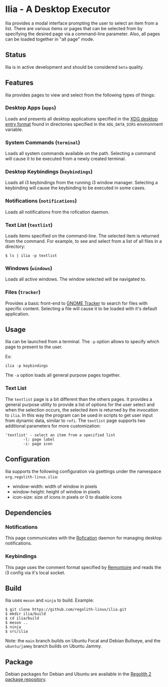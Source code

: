 # Ilia - A Desktop Executor

Ilia provides a modal interface prompting the user to select an item from a list. There are various items or pages that can be selected from by specifying the desired page via a command-line parameter. Also, all pages can be loaded together in "all page" mode.

## Status

Ilia is in active development and should be considered `beta` quality.

## Features

Ilia provides pages to view and select from the following types of things:

### Desktop Apps (`apps`)

Loads and presents all desktop applications specified in the [XDG desktop entry format](https://specifications.freedesktop.org/desktop-entry-spec/desktop-entry-spec-latest.html) found in directories specified in the `XDG_DATA_DIRS` environment variable.

### System Commands (`terminal`)

Loads all system commands available on the path.  Selecting a command will cause it to be executed from a newly created terminal.

### Desktop Keybindings (`keybindings`)

Loads all i3 keybindings from the running i3 window manager.  Selecting a keybinding will cause the keybinding to be executed in some cases.

### Notifications (`notifications`)

Loads all notifications from the rofication daemon.

### Text List (`textlist`)

Loads items specified on the command-line.  The selected item is returned from the command.  For example, to see and select from a list of all files in a directory:

```
$ ls | ilia -p textlist
```

### Windows (`windows`)

Loads all active windows.  The window selected will be navigated to.

### Files (`tracker`)

Provides a basic front-end to [GNOME Tracker](https://wiki.gnome.org/Projects/Tracker) to search for files with specific content.  Selecting a file will cause it to be loaded with it's default application.

## Usage

Ilia can be launched from a terminal. The `-p` option allows to specify which page to present to the user.

Ex:
```
ilia -p keybindings
```

The `-a` option loads all general purpose pages together.

### Text List

The `textlist` page is a bit different than the others pages.  It provides a general purpose utility to provide a list of options for the user select and when the selection occurs, the selected item is returned by the invocation to `ilia`.  In this way the program can be used in scripts to get user input from dynamic data, similar to `rofi`.  The `textlist` page supports two additional parameters for more customization:

```
'textlist' - select an item from a specified list
        -l: page label
        -i: page icon
```

## Configuration

Ilia supports the following configuration via gsettings under the namespace `org.regolith-linux.ilia`:

* window-width: width of window in pixels
* window-height: height of window in pixels
* icon-size: size of icons in pixels or 0 to disable icons

## Dependencies

### Notifications

This page communicates with the [Rofication](https://github.com/regolith-linux/regolith-rofication) daemon for managing desktop notifications.

### Keybindings

This page uses the comment format specified by [Remontoire](https://github.com/regolith-linux/remontoire) and reads the i3 config via it's local socket.

## Build

Ilia uses `meson` and `ninja` to build.  Example:

```
$ git clone https://github.com/regolith-linux/ilia.git
$ mkdir ilia/build
$ cd ilia/build
$ meson ..
$ ninja
$ src/ilia
```

Note: the `main` branch builds on Ubuntu Focal and Debian Bullseye, and the `ubuntu/jammy` branch builds on Ubuntu Jammy.

## Package

Debian packages for Debian and Ubuntu are available in the [Regolith 2 package repository](https://github.com/regolith-linux/voulage).
